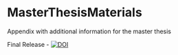 # MasterThesisMaterials
Appendix with additional information for the master thesis

Final Release - [![DOI](https://zenodo.org/badge/DOI/10.5281/zenodo.6550654.svg)](https://doi.org/10.5281/zenodo.6550654)

